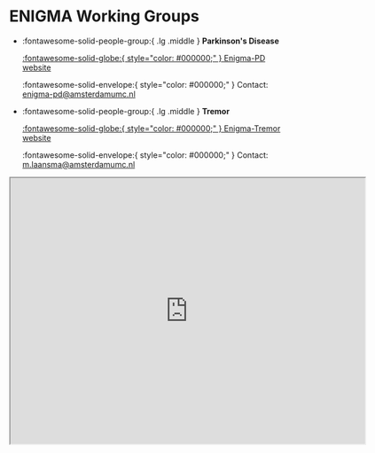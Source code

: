 # ENIGMA Working Groups

<div class="grid cards" markdown>

-   :fontawesome-solid-people-group:{ .lg .middle } __Parkinson's Disease__
    
    [:fontawesome-solid-globe:{ style="color: #000000;" } Enigma-PD website](https://enigma-infra.github.io/ENIGMA-PD/) 

    :fontawesome-solid-envelope:{ style="color: #000000;" } Contact: enigma-pd@amsterdamumc.nl


-   :fontawesome-solid-people-group:{ .lg .middle } __Tremor__
    
    [:fontawesome-solid-globe:{ style="color: #000000;" } Enigma-Tremor website](https://enigma-infra.github.io/ENIGMA-Tremor/) 

    :fontawesome-solid-envelope:{ style="color: #000000;" } Contact: m.laansma@amsterdamumc.nl


</div>


<div style="text-align: center;">
    <iframe src="https://www.google.com/maps/d/embed?mid=1aNXhPfXoWDHdQJSFH6yBfMfBzOVBMAc&ehbc=2E312F" width="640" height="480"></iframe>
</div>
